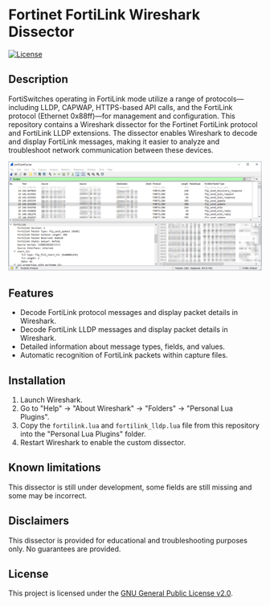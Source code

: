 # Fortinet FortiLink Wireshark Dissector

[![License](https://img.shields.io/badge/license-GPLv2-blue.svg)](LICENSE)

## Description

FortiSwitches operating in FortiLink mode utilize a range of protocols—including LLDP, CAPWAP, HTTPS-based API calls, and the FortiLink protocol (Ethernet 0x88ff)—for management and configuration.
This repository contains a Wireshark dissector for the Fortinet FortiLink protocol and FortiLink LLDP extensions. 
The dissector enables Wireshark to decode and display FortiLink messages, making it easier to analyze and troubleshoot network communication between these devices.

![Wireshark Screenshot](/images/wireshark.png)

## Features

- Decode FortiLink protocol messages and display packet details in Wireshark.
- Decode FortiLink LLDP messages and display packet details in Wireshark.
- Detailed information about message types, fields, and values.
- Automatic recognition of FortiLink packets within capture files.

## Installation

1. Launch Wireshark.
2. Go to "Help" -> "About Wireshark" -> "Folders" -> "Personal Lua Plugins".
3. Copy the `fortilink.lua` and `fortilink_lldp.lua` file from this repository into the "Personal Lua Plugins" folder.
4. Restart Wireshark to enable the custom dissector.

## Known limitations

This dissector is still under development, some fields are still missing and some may be incorrect. 

## Disclaimers

This dissector is provided for educational and troubleshooting purposes only. No guarantees are provided.

## License

This project is licensed under the [GNU General Public License v2.0](LICENSE).

